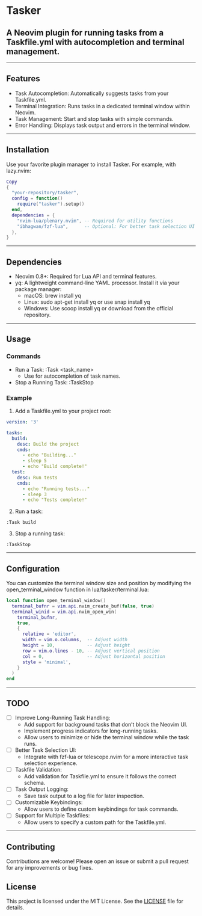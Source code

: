 # Tasker

## A Neovim plugin for running tasks from a Taskfile.yml with autocompletion and terminal management.

---

## Features

- Task Autocompletion: Automatically suggests tasks from your Taskfile.yml.
- Terminal Integration: Runs tasks in a dedicated terminal window within Neovim.
- Task Management: Start and stop tasks with simple commands.
- Error Handling: Displays task output and errors in the terminal window.

---

## Installation

Use your favorite plugin manager to install Tasker. For example, with lazy.nvim:

```lua
Copy
{
  "your-repository/tasker",
  config = function()
    require("tasker").setup()
  end,
  dependencies = {
    "nvim-lua/plenary.nvim", -- Required for utility functions
    "ibhagwan/fzf-lua",      -- Optional: For better task selection UI (if you plan to extend the plugin)
  },
}
```

---

## Dependencies

- Neovim 0.8+: Required for Lua API and terminal features.
- yq: A lightweight command-line YAML processor. Install it via your package manager:
    + macOS: brew install yq
    + Linux: sudo apt-get install yq or use snap install yq
    + Windows: Use scoop install yq or download from the official repository.

---

## Usage

### Commands

- Run a Task: :Task <task_name>
    + Use <Tab> for autocompletion of task names.
- Stop a Running Task: :TaskStop

### Example

1. Add a Taskfile.yml to your project root:
```yaml
version: '3'

tasks:
  build:
    desc: Build the project
    cmds:
      - echo "Building..."
      - sleep 5
      - echo "Build complete!"
  test:
    desc: Run tests
    cmds:
      - echo "Running tests..."
      - sleep 3
      - echo "Tests complete!"
```
2. Run a task:
```vim
:Task build
```
3. Stop a running task:
```vim
:TaskStop
```

---

## Configuration

You can customize the terminal window size and position by modifying the open_terminal_window function in lua/tasker/terminal.lua:

```lua
local function open_terminal_window()
  terminal_bufnr = vim.api.nvim_create_buf(false, true)
  terminal_winid = vim.api.nvim_open_win(
    terminal_bufnr,
    true,
    {
      relative = 'editor',
      width = vim.o.columns,  -- Adjust width
      height = 10,            -- Adjust height
      row = vim.o.lines - 10, -- Adjust vertical position
      col = 0,                -- Adjust horizontal position
      style = 'minimal',
    }
  )
end
```

---

## TODO

- [ ] Improve Long-Running Task Handling:
    + Add support for background tasks that don’t block the Neovim UI.
    + Implement progress indicators for long-running tasks.
    + Allow users to minimize or hide the terminal window while the task runs.
- [ ] Better Task Selection UI:
    + Integrate with fzf-lua or telescope.nvim for a more interactive task selection experience.
- [ ] Taskfile Validation:
    + Add validation for Taskfile.yml to ensure it follows the correct schema.
- [ ] Task Output Logging:
    + Save task output to a log file for later inspection.
- [ ] Customizable Keybindings:
    + Allow users to define custom keybindings for task commands.
- [ ] Support for Multiple Taskfiles:
    + Allow users to specify a custom path for the Taskfile.yml.

---

## Contributing

Contributions are welcome! Please open an issue or submit a pull request for any improvements or bug fixes.

## License

This project is licensed under the MIT License. See the [LICENSE](LICENSE) file for details.
